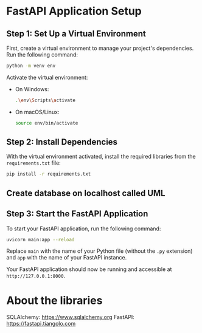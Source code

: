 # FastAPI Application Setup

## Step 1: Set Up a Virtual Environment

First, create a virtual environment to manage your project's dependencies. Run the following command:

```bash
python -m venv env
```

Activate the virtual environment:

- On Windows:
    ```bash
    .\env\Scripts\activate
    ```
- On macOS/Linux:
    ```bash
    source env/bin/activate
    ```

## Step 2: Install Dependencies

With the virtual environment activated, install the required libraries from the `requirements.txt` file:

```bash
pip install -r requirements.txt
```
## Create database on localhost called UML

## Step 3: Start the FastAPI Application

To start your FastAPI application, run the following command:

```bash
uvicorn main:app --reload
```

Replace `main` with the name of your Python file (without the `.py` extension) and `app` with the name of your FastAPI instance.

Your FastAPI application should now be running and accessible at `http://127.0.0.1:8000`.

# About the libraries

SQLAlchemy: https://www.sqlalchemy.org 
FastAPI: https://fastapi.tiangolo.com
